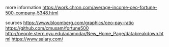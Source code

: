 more information
https://work.chron.com/average-income-ceo-fortune-500-company-5348.html



sources
https://www.bloomberg.com/graphics/ceo-pay-ratio
https://github.com/cmusam/fortune500
http://people.stern.nyu.edu/adamodar/New_Home_Page/databreakdown.html
https://www.salary.com/


